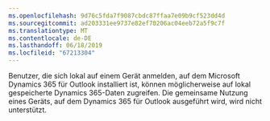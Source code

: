 ```yaml
---
ms.openlocfilehash: 9d76c5fda7f9087cbdc87ffaa7e09b9cf523dd4d
ms.sourcegitcommit: ad203331ee9737e82ef70206ac04eeb72a5f9c7f
ms.translationtype: MT
ms.contentlocale: de-DE
ms.lasthandoff: 06/18/2019
ms.locfileid: "67213304"
---
```

Benutzer, die sich lokal auf einem Gerät anmelden, auf dem Microsoft Dynamics 365 für Outlook installiert ist, können möglicherweise auf lokal gespeicherte Dynamics 365-Daten zugreifen. Die gemeinsame Nutzung eines Geräts, auf dem Dynamics 365 für Outlook ausgeführt wird, wird nicht unterstützt.